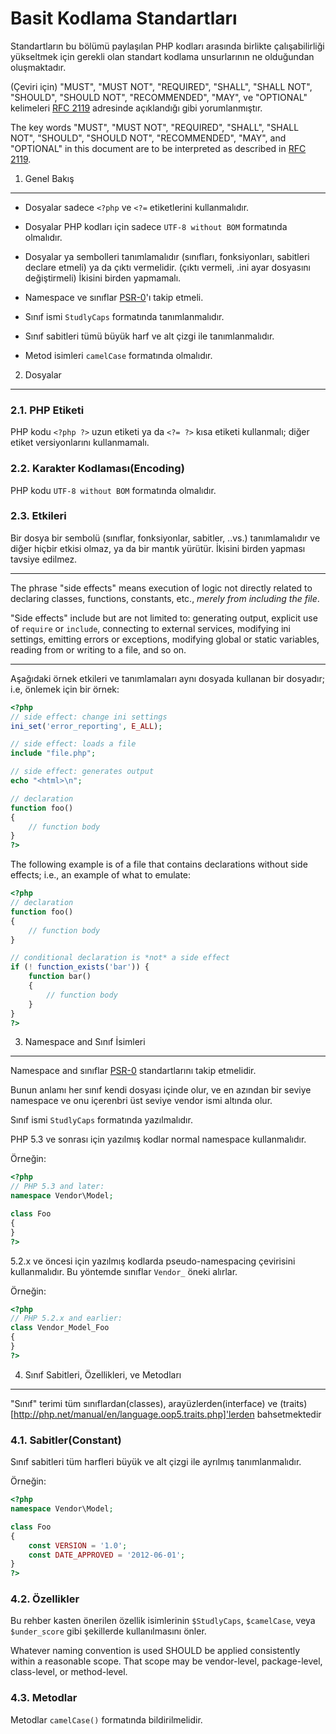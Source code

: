 Basit Kodlama Standartları
==========================

Standartların bu bölümü paylaşılan PHP kodları arasında birlikte çalışabilirliği 
yükseltmek için gerekli olan standart kodlama unsurlarının ne olduğundan 
oluşmaktadır.

(Çeviri için)
"MUST", "MUST NOT", "REQUIRED", "SHALL", "SHALL NOT", "SHOULD",
"SHOULD NOT", "RECOMMENDED", "MAY", ve "OPTIONAL" kelimeleri 
[RFC 2119][] adresinde açıklandığı gibi yorumlanmıştır.


The key words "MUST", "MUST NOT", "REQUIRED", "SHALL", "SHALL NOT", "SHOULD",
"SHOULD NOT", "RECOMMENDED", "MAY", and "OPTIONAL" in this document are to be
interpreted as described in [RFC 2119][].

[RFC 2119]: http://www.ietf.org/rfc/rfc2119.txt
[PSR-0]: https://github.com/php-fig/fig-standards/blob/master/accepted/PSR-0.md


1. Genel Bakış
--------------

- Dosyalar sadece `<?php` ve `<?=` etiketlerini kullanmalıdır. 

- Dosyalar PHP kodları için sadece `UTF-8 without BOM` formatında olmalıdır. 

- Dosyalar ya sembolleri tanımlamalıdır (sınıfları, fonksiyonları, sabitleri 
declare etmeli) ya da çıktı vermelidir. (çıktı vermeli, .ini ayar dosyasını 
değiştirmeli) İkisini birden yapmamalı. 

- Namespace ve sınıflar [PSR-0][]'ı takip etmeli.

- Sınıf ismi `StudlyCaps` formatında tanımlanmalıdır.

- Sınıf sabitleri tümü büyük harf ve alt çizgi ile tanımlanmalıdır. 

- Metod isimleri `camelCase` formatında olmalıdır. 


2. Dosyalar
-----------

### 2.1. PHP Etiketi

PHP kodu `<?php ?>` uzun etiketi ya da `<?= ?>` kısa etiketi kullanmalı; diğer 
etiket versiyonlarını kullanmamalı.

### 2.2. Karakter Kodlaması(Encoding)

PHP kodu `UTF-8 without BOM` formatında olmalıdır.

### 2.3. Etkileri

Bir dosya bir sembolü (sınıflar, fonksiyonlar, sabitler, ..vs.) tanımlamalıdır 
ve diğer hiçbir etkisi olmaz, ya da bir mantık yürütür. İkisini birden yapması 
tavsiye edilmez.

-------------------------------------------------------------------------------
The phrase "side effects" means execution of logic not directly related to
declaring classes, functions, constants, etc., *merely from including the
file*.

"Side effects" include but are not limited to: generating output, explicit
use of `require` or `include`, connecting to external services, modifying ini
settings, emitting errors or exceptions, modifying global or static variables,
reading from or writing to a file, and so on.

-------------------------------------------------------------------------------
Aşağıdaki örnek etkileri ve tanımlamaları aynı dosyada kullanan bir dosyadır;
i.e, önlemek için bir örnek:

```php
<?php
// side effect: change ini settings
ini_set('error_reporting', E_ALL);

// side effect: loads a file
include "file.php";

// side effect: generates output
echo "<html>\n";

// declaration
function foo()
{
    // function body
}
?>
```

The following example is of a file that contains declarations without side
effects; i.e., an example of what to emulate:

```php
<?php
// declaration
function foo()
{
    // function body
}

// conditional declaration is *not* a side effect
if (! function_exists('bar')) {
    function bar()
    {
        // function body
    }
}
?>
```


3. Namespace and Sınıf İsimleri
-------------------------------

Namespace and sınıflar [PSR-0][] standartlarını takip etmelidir.

Bunun anlamı her sınıf kendi dosyası içinde olur, ve en azından bir 
seviye namespace ve onu içerenbri üst seviye vendor ismi altında olur. 

Sınıf ismi `StudlyCaps` formatında yazılmalıdır.

PHP 5.3 ve sonrası için yazılmış kodlar normal namespace kullanmalıdır.

Örneğin:

```php
<?php
// PHP 5.3 and later:
namespace Vendor\Model;

class Foo
{
}
?>
```

5.2.x ve öncesi için yazılmış kodlarda pseudo-namespacing çevirisini kullanmalıdır.
Bu yöntemde sınıflar `Vendor_` öneki alırlar.

Örneğin:

```php
<?php
// PHP 5.2.x and earlier:
class Vendor_Model_Foo
{
}
?>
```

4. Sınıf Sabitleri, Özellikleri, ve Metodları
---------------------------------------------

"Sınıf" terimi tüm sınıflardan(classes), arayüzlerden(interface) ve 
(traits)[http://php.net/manual/en/language.oop5.traits.php]'lerden bahsetmektedir

### 4.1. Sabitler(Constant)

Sınıf sabitleri tüm harfleri büyük ve alt çizgi ile ayrılmış tanımlanmalıdır.

Örneğin:

```php
<?php
namespace Vendor\Model;

class Foo
{
    const VERSION = '1.0';
    const DATE_APPROVED = '2012-06-01';
}
?>
```

### 4.2. Özellikler

Bu rehber kasten önerilen özellik isimlerinin `$StudlyCaps`, `$camelCase`, veya `$under_score` gibi şekillerde kullanılmasını önler.



Whatever naming convention is used SHOULD be applied consistently within a
reasonable scope. That scope may be vendor-level, package-level, class-level,
or method-level.

### 4.3. Metodlar

Metodlar `camelCase()` formatında bildirilmelidir.

